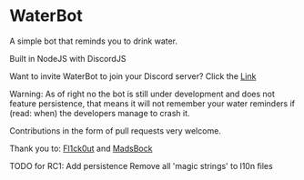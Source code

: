# WaterBot
A simple bot that reminds you to drink water.

Built in NodeJS with DiscordJS

Want to invite WaterBot to join your Discord server? Click the [Link](https://discord.com/api/oauth2/authorize?client_id=830518632311554048&permissions=2048&scope=bot)

Warning: As of right no the bot is still under development and does not feature persistence, that means it will not remember your water reminders if (read: when) the developers manage to crash it.

Contributions in the form of pull requests very welcome.

Thank you to: [Fl1ck0ut](https://github.com/Fl1ck0ut) and [MadsBock](https://github.com/MadsBock)

TODO for RC1:
 Add persistence
 Remove all 'magic strings' to l10n files